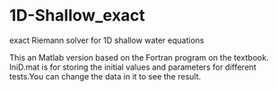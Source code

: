 1D-Shallow_exact
================

exact Riemann solver for 1D shallow water equations

This an Matlab version based on the Fortran program on the textbook.
IniD.mat is for storing the initial values and parameters for different tests.You can change the data in it to see
the result.

